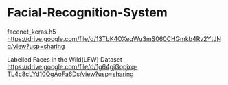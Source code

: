 # Facial-Recognition-System
facenet_keras.h5 
https://drive.google.com/file/d/13TbK4OXeqWu3mS060CHGmkb4Rv2YtJNq/view?usp=sharing

Labelled Faces in the Wild(LFW) Dataset
https://drive.google.com/file/d/1g64gjGopjxq-TL4c8cLYd10QgAoFa6Ds/view?usp=sharing
